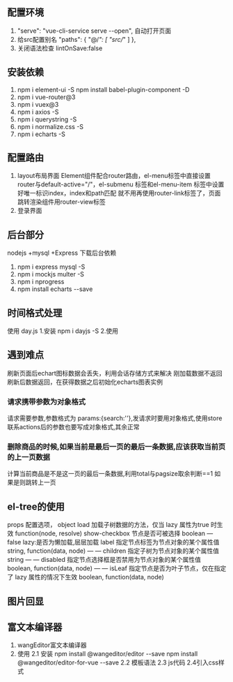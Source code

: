 ## 配置环境
1. "serve": "vue-cli-service serve --open", 自动打开页面
2. 给src配置别名
     "paths": {
      "@/*": [
        "src/*"
      ]
    },
3. 关闭语法检查
  lintOnSave:false
## 安装依赖
1. npm i element-ui -S   npm install babel-plugin-component -D
2. npm i vue-router@3
3. npm i vuex@3
4. npm i axios -S
5. npm i querystring -S
5. npm i normalize.css -S
6. npm i echarts -S

## 配置路由
1. layout布局界面
Element组件配合router路由，el-menu标签中直接设置router与default-active="/"，el-submenu 标签和el-menu-item 标签中设置好唯一标识index，index和path匹配
就不用再使用router-link标签了，页面跳转渲染组件用router-view标签
2. 登录界面

## 后台部分
nodejs +mysql +Express
下载后台依赖
1. npm i express mysql -S
2. npm i mockjs multer -S
3. npm i nprogress
4. npm install echarts --save

## 时间格式处理
使用 day.js
1.安装 npm i dayjs -S
2.使用 
## 遇到难点
刷新页面后echart图标数据会丢失，利用会话存储方式来解决
刚加载数据不返回刷新后数据返回，在获得数据之后初始化echarts图表实例

### 请求携带参数为对象格式
请求需要参数,参数格式为 params:{search:''},发请求时要用对象格式,使用store联系actions后的参数也要写成对象格式,其余正常

### 删除商品的时候,如果当前是最后一页的最后一条数据,应该获取当前页的上一页数据
计算当前商品是不是这一页的最后一条数据,利用total与pagsize取余判断==1
如果是则跳转上一页

## el-tree的使用
props	配置选项，	object
load	加载子树数据的方法，仅当 lazy 属性为true 时生效	function(node, resolve)
show-checkbox	节点是否可被选择	boolean	—	false
lazy:是否为懒加载,层层加载
label	指定节点标签为节点对象的某个属性值	string, function(data, node)	—	—
children	指定子树为节点对象的某个属性值	string	—	—
disabled	指定节点选择框是否禁用为节点对象的某个属性值	boolean, function(data, node)	—	—
isLeaf	指定节点是否为叶子节点，仅在指定了 lazy 属性的情况下生效	boolean, function(data, node)
## 图片回显
## 富文本编译器
1. wangEditor富文本编译器
2. 使用
2.1 安装  npm install @wangeditor/editor --save
npm install @wangeditor/editor-for-vue --save
2.2 模板语法
2.3 js代码
2.4引入css样式
